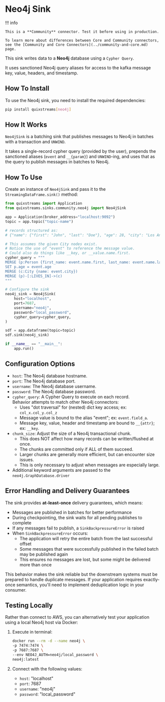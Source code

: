 # Neo4j Sink

!!! info

    This is a **Community** connector. Test it before using in production.

    To learn more about differences between Core and Community connectors, see the [Community and Core Connectors](../community-and-core.md) page.

This sink writes data to a **Neo4j** database using a `Cypher Query`. 

It uses sanctioned Neo4j query aliases for access to the kafka message key, value, 
headers, and timestamp.

## How To Install

To use the Neo4j sink, you need to install the required dependencies:

```bash
pip install quixstreams[neo4j]
```

## How It Works

`Neo4jSink` is a batching sink that publishes messages to Neo4j in batches with a
transaction and `UNWIND`.

It takes a single-record cypher query (provided by the user), prepends the sanctioned 
aliases (`event` and `__{param}`) and `UNWIND`-ing, and uses that as the query to 
publish messages in batches to Neo4j.


## How To Use

Create an instance of `Neo4jSink` and pass it to the `StreamingDataFrame.sink()` method:

```python
from quixstreams import Application
from quixstreams.sinks.community.neo4j import Neo4jSink

app = Application(broker_address="localhost:9092")
topic = app.topic("topic-name")

# records structured as:
# {"name": {"first": "John", "last": "Doe"}, "age": 28, "city": "Los Angeles"}

# This assumes the given City nodes exist.
# Notice the use of "event" to reference the message value.
# Could also do things like __key, or __value.name.first.
cypher_query = """
MERGE (p:Person {first_name: event.name.first, last_name: event.name.last})
SET p.age = event.age
MERGE (c:City {name: event.city})
MERGE (p)-[:LIVES_IN]->(c)
"""

# Configure the sink
neo4j_sink = Neo4jSink(
    host="localhost",
    port=7687,
    username="neo4j",
    password="local_password",
    cypher_query=cypher_query,
)

sdf = app.dataframe(topic=topic)
sdf.sink(neo4j_sink)

if __name__ == "__main__":
    app.run()
```


## Configuration Options
- `host`: The Neo4j database hostname.
- `port`: The Neo4j database port.
- `username`: The Neo4j database username.
- `password`: The Neo4j database password.
- `cypher_query`: A Cypher Query to execute on each record.    
    Behavior attempts to match other Neo4j connectors:
    - Uses "dot traversal" for (nested) dict key access; ex: `col_x.col_y.col_z`
    - Message value is bound to the alias "event"; ex: `event.field_a`.
    - Message key, value, header and timestamp are bound to `__{attr}`; ex: `__key`.
- `chunk_size`: Adjust the size of a Neo4j transactional chunk.
    - This does NOT affect how many records can be written/flushed at once.
    - The chunks are committed only if ALL of them succeed.
    - Larger chunks are generally more efficient, but can encounter size issues.
    - This is only necessary to adjust when messages are especially large.
- Additional keyword arguments are passed to the `neo4j.GraphDatabase.driver`

## Error Handling and Delivery Guarantees

The sink provides **at-least-once** delivery guarantees, which means:

- Messages are published in batches for better performance
- During checkpointing, the sink waits for all pending publishes to complete
- If any messages fail to publish, a `SinkBackpressureError` is raised
- When `SinkBackpressureError` occurs:
    - The application will retry the entire batch from the last successful offset
    - Some messages that were successfully published in the failed batch may be published again
    - This ensures no messages are lost, but some might be delivered more than once

This behavior makes the sink reliable but the downstream systems must be prepared to handle duplicate messages. If your application requires exactly-once semantics, you'll need to implement deduplication logic in your consumer.

## Testing Locally

Rather than connect to AWS, you can alternatively test your application using a local Neo4j host via Docker:

1. Execute in terminal:

    ```bash
    docker run --rm -d --name neo4j \
    -p 7474:7474 \
    -p 7687:7687 \
    --env NEO4J_AUTH=neo4j/local_password \
    neo4j:latest
    ```

2. Connect with the following values:
    - `host`: "localhost"
    - `port`: 7687
    - `username`: "neo4j"
    - `password`: "local_password"
